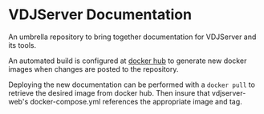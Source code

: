 # VDJServer Documentation

An umbrella repository to bring together documentation for VDJServer and its tools.

An automated build is configured at [docker hub](https://hub.docker.com/r/vdjserver/doc/)
to generate new docker images when changes are posted to the repository.

Deploying the new documentation can be performed with a `docker pull` to retrieve the
desired image from docker hub. Then insure that vdjserver-web's docker-compose.yml
references the appropriate image and tag.
